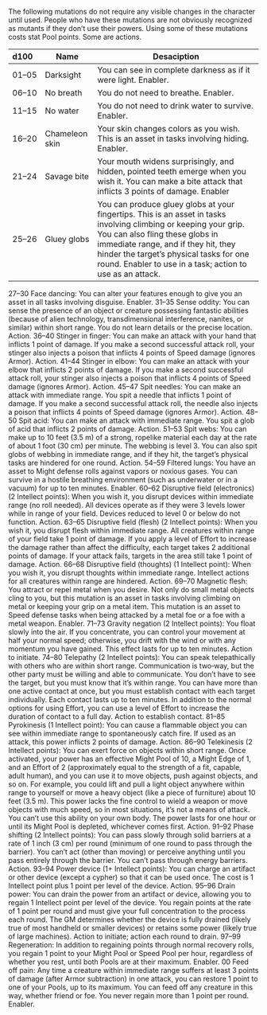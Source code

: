 The following mutations do not require any visible changes in the character until used. People who have these mutations are not obviously recognized as mutants if they don’t use their powers. Using some of these mutations costs stat Pool points. Some are actions.


| d100&nbsp;&nbsp; | Name |  Desaciption  |
| ---- | ---- | --- |
| 01–05 |  Darksight | You can see in complete darkness as if it were light. Enabler.  |
| 06–10 | No breath | You do not need to breathe. Enabler. |
| 11–15 | No water | You do not need to drink water to survive. Enabler. |
| 16–20 | Chameleon skin | Your skin changes colors as you wish. This is an asset in tasks involving hiding. Enabler. |
| 21–24 | Savage bite | Your mouth widens surprisingly, and hidden, pointed teeth emerge when you wish it. You can make a bite attack that inflicts 3 points of damage. Enabler|
|25–26 | Gluey globs | You can produce gluey globs at your fingertips. This is an asset in tasks involving climbing or keeping your grip. You can also fling these globs in immediate range, and if they hit, they hinder the target’s physical tasks for one round. Enabler to use in a task; action to use as an attack.

27–30 Face dancing: You can alter your features enough to give you an asset in all tasks involving disguise. Enabler.
31–35 Sense oddity: You can sense the presence of an object or creature possessing fantastic abilities (because of alien technology, transdimensional interference, nanites, or similar) within short range. You do not learn details or the precise location. Action.
36–40 Stinger in finger: You can make an attack with your hand that inflicts 1 point of damage. If you make a second successful attack roll, your stinger also injects a poison that inflicts 4 points of Speed damage (ignores Armor). Action.
41–44 Stinger in elbow: You can make an attack with your elbow that inflicts 2 points of damage. If you make a second successful attack roll, your stinger also injects a poison that inflicts 4 points of Speed damage (ignores Armor). Action.
45–47 Spit needles: You can make an attack with immediate range. You spit a needle that inflicts 1 point of damage. If you make a second successful attack roll, the needle also injects a poison that inflicts 4 points of Speed damage (ignores Armor). Action.
48–50 Spit acid: You can make an attack with immediate range. You spit a glob of acid that inflicts 2 points of damage. Action.
51–53 Spit webs: You can make up to 10 feet (3.5 m) of a strong, ropelike material each day at the rate of about 1 foot (30 cm) per minute. The webbing is level 3. You can also spit globs of webbing in immediate range, and if they hit, the target’s physical tasks are hindered for one round. Action.
54–59 Filtered lungs: You have an asset to Might defense rolls against vapors or noxious gases. You can survive in a hostile breathing environment (such as underwater or in a vacuum) for up to ten minutes. Enabler.
60–62 Disruptive field (electronics) (2 Intellect points): When you wish it, you disrupt devices within immediate range (no roll needed). All devices operate as if they were 3 levels lower while in range of your field. Devices reduced to level 0 or below do not function. Action.
63–65 Disruptive field (flesh) (2 Intellect points): When you wish it, you disrupt flesh within immediate range. All creatures within range of your field take 1 point of damage. If you apply a level of Effort to increase the damage rather than affect the difficulty, each target takes 2 additional points of damage. If your attack fails, targets in the area still take 1 point of damage. Action.
66–68 Disruptive field (thoughts) (1 Intellect point): When you wish it, you disrupt thoughts within immediate range. Intellect actions for all creatures within range are hindered. Action.
69–70 Magnetic flesh: You attract or repel metal when you desire. Not only do small metal objects cling to you, but this mutation is an asset in tasks involving climbing on metal or keeping your grip on a metal item. This mutation is an asset to Speed defense tasks when being attacked by a metal foe or a foe with a metal weapon. Enabler.
71–73 Gravity negation (2 Intellect points): You float slowly into the air. If you concentrate, you can control your movement at half your normal speed; otherwise, you drift with the wind or with any momentum you have gained. This effect lasts for up to ten minutes. Action to initiate.
74–80 Telepathy (2 Intellect points): You can speak telepathically with others who are within short range. Communication is two‑way, but the other party must be willing and able to communicate. You don’t have to see the target, but you must know that it’s within range. You can have more than one active contact at once, but you must establish contact with each target individually. Each contact lasts up to ten minutes. In addition to the normal options for
using Effort, you can use a level of Effort to increase the duration of contact to a full day. Action to establish contact.
81–85 Pyrokinesis (1 Intellect point): You can cause a flammable object you can see within immediate range to spontaneously catch fire. If used as an attack, this power inflicts 2 points of damage. Action.
86–90 Telekinesis (2 Intellect points): You can exert force on objects within short range. Once activated, your power has an effective Might Pool of 10, a Might Edge of 1, and an Effort of 2 (approximately equal to the strength of a fit, capable, adult human), and you can use it to move objects, push against objects, and so on. For example, you could lift and pull a light object anywhere within range to yourself or move a heavy object (like a piece of furniture) about 10 feet (3.5 m). This power lacks the fine control to wield a weapon or move objects with much speed, so in most situations, it’s not a means of attack. You can’t use this ability on your own body. The power lasts for one hour or until its Might Pool is depleted, whichever comes first. Action.
91–92 Phase shifting (2 Intellect points): You can pass slowly through solid barriers at a rate of 1 inch (3 cm) per round (minimum of one round to pass through the barrier). You can’t act (other than moving) or perceive anything until you pass entirely through the barrier. You can’t pass through energy barriers. Action.
93–94 Power device (1+ Intellect points): You can charge an artifact or other device (except a cypher) so that it can be used once. The cost is 1 Intellect point plus 1 point per level of the device. Action.
95–96 Drain power: You can drain the power from an artifact or device, allowing you to regain 1 Intellect point per level of the device. You regain points at the rate of 1 point per round and must give your full concentration to the process each round. The GM determines whether the device is fully drained (likely true of most handheld or smaller devices) or retains some power (likely true of large machines). Action to initiate; action each round to drain.
97–99 Regeneration: In addition to regaining points through normal recovery rolls, you regain 1 point to your Might Pool or Speed Pool per hour, regardless of whether you rest, until both Pools are at their maximum. Enabler.
00 Feed off pain: Any time a creature within immediate range suffers at least 3 points of damage (after Armor subtraction) in one attack, you can restore 1 point to one of your Pools, up to its maximum. You can feed off any creature in this way, whether friend or foe. You never regain more than 1 point per round. Enabler.
